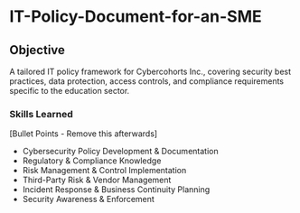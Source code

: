 # IT-Policy-Document-for-an-SME
## Objective
A tailored IT policy framework for Cybercohorts Inc., covering security best practices, data protection, access controls, and compliance requirements specific to the education sector.

### Skills Learned
[Bullet Points - Remove this afterwards]

- Cybersecurity Policy Development & Documentation
- Regulatory & Compliance Knowledge
- Risk Management & Control Implementation
- Third-Party Risk & Vendor Management
- Incident Response & Business Continuity Planning
- Security Awareness & Enforcement
